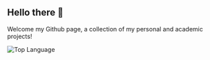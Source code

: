 ## Hello there 👋

Welcome my Github page, a collection of my personal and academic projects!

<!-- 
![My Stats](https://github-readme-stats-ruby-one.vercel.app/api?username=AndresCandido&count_private=true&show_icons=true&theme=tokyonight) 
-->

![Top Language](https://github-readme-stats-ruby-one.vercel.app/api/top-langs/?username=AndresCandido&layout=compact&langs_count=10&theme=tokyonight)

<!--
**AndresCandido/AndresCandido** is a ✨ _special_ ✨ repository because its `README.md` (this file) appears on your GitHub profile.

Here are some ideas to get you started:

- 🔭 I’m currently working on ...
- 🌱 I’m currently learning ...
- 👯 I’m looking to collaborate on ...
- 🤔 I’m looking for help with ...
- 💬 Ask me about ...
- 📫 How to reach me: ...
- 😄 Pronouns: ...
- ⚡ Fun fact: ...
-->
